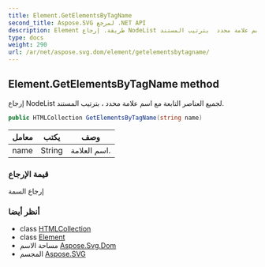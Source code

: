 ```yaml
---
title: Element.GetElementsByTagName
second_title: Aspose.SVG لمرجع .NET API
description: Element طريقة. إرجاع NodeList لجميع العناصر التابعة مع اسم علامة محدد  بترتيب المستند.
type: docs
weight: 290
url: /ar/net/aspose.svg.dom/element/getelementsbytagname/
---
```

## Element.GetElementsByTagName method

إرجاع NodeList لجميع العناصر التابعة مع اسم علامة محدد ، بترتيب المستند.

```csharp
public HTMLCollection GetElementsByTagName(string name)
```

| معامل | يكتب | وصف |
| --- | --- | --- |
| name | String | اسم العلامة. |

### قيمة الإرجاع

إرجاع السمة

### أنظر أيضا

* class [HTMLCollection](../../../aspose.svg.collections/htmlcollection/)
* class [Element](../)
* مساحة الاسم [Aspose.Svg.Dom](../../element/)
* المجسم [Aspose.SVG](../../../)


